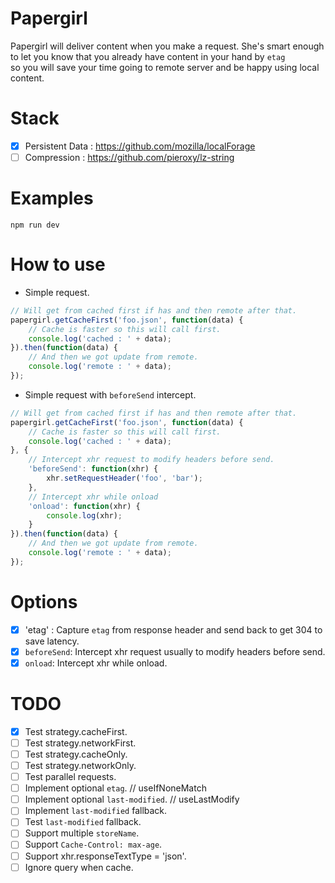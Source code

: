 Papergirl
===
Papergirl will deliver content when you make a request. She's smart enough  
to let you know that you already have content in your hand by `etag`  
so you will save your time going to remote server and be happy using local content.   

Stack
===
- [x] Persistent Data : https://github.com/mozilla/localForage
- [ ] Compression : https://github.com/pieroxy/lz-string

Examples
===
```shell
npm run dev
```

How to use
===
* Simple request.
```js
// Will get from cached first if has and then remote after that.
papergirl.getCacheFirst('foo.json', function(data) {
    // Cache is faster so this will call first.
    console.log('cached : ' + data);
}).then(function(data) {
    // And then we got update from remote.
    console.log('remote : ' + data);
});
```
* Simple request with `beforeSend` intercept.
```js
// Will get from cached first if has and then remote after that.
papergirl.getCacheFirst('foo.json', function(data) {
    // Cache is faster so this will call first.
    console.log('cached : ' + data);
}, {
    // Intercept xhr request to modify headers before send.
    'beforeSend': function(xhr) { 
        xhr.setRequestHeader('foo', 'bar'); 
    },
    // Intercept xhr while onload
    'onload': function(xhr) {
        console.log(xhr);
    }
}).then(function(data) {
    // And then we got update from remote.
    console.log('remote : ' + data);
});
```

Options
===
- [x] 'etag' : Capture `etag` from response header and send back to get 304 to save latency. 
- [x] `beforeSend`: Intercept xhr request usually to modify headers before send.
- [x] `onload`: Intercept xhr while onload.

TODO
===
- [x] Test strategy.cacheFirst.
- [ ] Test strategy.networkFirst.
- [ ] Test strategy.cacheOnly.
- [ ] Test strategy.networkOnly.
- [ ] Test parallel requests.
- [ ] Implement optional `etag`. // useIfNoneMatch
- [ ] Implement optional `last-modified`. // useLastModify
- [ ] Implement `last-modified` fallback.
- [ ] Test `last-modified` fallback.
- [ ] Support multiple `storeName`.
- [ ] Support `Cache-Control: max-age`.
- [ ] Support xhr.responseTextType = 'json'.
- [ ] Ignore query when cache.